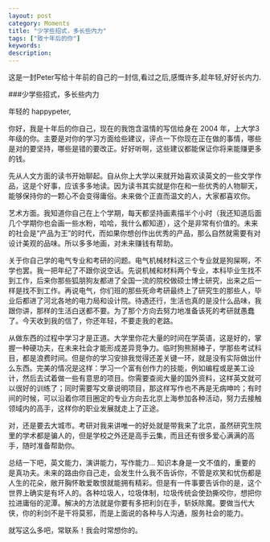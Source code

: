```yaml
---
layout: post
category: Moments
title: "少学些招式，多长些内力"
tags: ["致十年后的你"]
keywords:
description:
---
```


这是一封Peter写给十年前的自己的一封信,看过之后,感慨许多,趁年轻,好好长内力.




###少学些招式，多长些内力

年轻的 happypeter,

你好，我是十年后的你自己，现在的我饱含温情的写信给身在 2004 年，上大学3年级的你。主要是对你的学习方面给些建议，评点一下你现在正在做的事情，哪些是对的要坚持，哪些是错的要改正。好好听啊，这些建议都能保证你将来能赚更多的钱。

先从人文方面的读书开始聊起。自从你上大学以来就开始喜欢读英文的一些文学作品，这是个好事，应该多多地读。因为读书其实就是你在和一些优秀的人物聊天，能够保持你的一颗心不会变得庸俗。未来做个正直而温文的人，大家都喜欢你。

艺术方面。我知道你自己在上个学期，每天都坚持画素描半个小时（我还知道后面几个学期你也会画一些水粉，哈哈，我什么都知道），这个是非常有价值的。未来的社会是“产品为王”的时代，而如果你想创作出优秀的产品，那么自然就需要有对设计美观的品味。所以多多地画，对未来赚钱有帮助。

关于你自己学的电气专业和考研的问题。电气机械材料这三个专业就是狗屎啊，不学也罢。我一把年纪了不跟你说空话。先说机械和材料两个专业，本科毕业生找不到工作，后来你那些狐朋狗友都进了全国一流的院校做硕士博士研究，出来之后一样是找不到工作。再说电气，你们班的那些死命考研最终上了研究生的那些人，毕业后都进了河北各地的电力局和设计院。待遇还行，生活也真的是没什么品味，我跟你讲，那样的生活白送都不要。为了那个方向去努力地准备该死的考研就愚蠢了。今天收到我的信了，你还年轻，不要走我的老路。

从做东西的过程中学习才是正道。大学里你花大量的时间在学英语，这是好的，掌握一种硬功夫，在未来社会才能形成差异竞争力。临时狗熊掰棒子，学那些考试科目，都是浪费时间。但是你的学习安排我觉得还差关键一环，就是没有实际做出什么东西。完美的情况是这样：学习一个富有创作力的技能，例如编程或是美工设计，然后去试着做一些有意思的项目。你需要查阅大量的国外资料，这样英文就可以很好的训练了；同时需要写文章说明项目，那这样写作也不再是无病呻吟；有时间的时候，可以沿着你项目圈定的专业方向去北京上海参加各种活动，努力去接触领域内的高手，这样你的职业发展就走上了正途。

对，还是要去大城市。考研对我来讲唯一的好处就是带我来了北京，虽然研究生院里的学术都是骗人的，但是学校之外还是高手云集，而且还有很多爱心满满的高手，随时准备帮助你。

总结一下吧，英文能力，演讲能力，写作能力… 知识本身是一文不值的，重要的是真功夫。未来的路由你自己走，会发生什么我不告诉你，不管是欢笑和忧伤都是人生的花朵，敞开胸怀敢爱敢恨就能拥有精彩。但是有一件事要告诉你的是，这个世界上确实是有坏人的。各种垃圾人，垃圾体制，垃圾传统会使劲撕咬你，想把你拉进庸俗的泥潭。解决的方法就是你要有多把利剑在手，斩妖除魔。要做当代大侠，你的利剑不是干将莫邪，而是上面说的各种与人沟通，服务社会的能力。

就写这么多吧，常联系！我会时常想你的。



